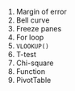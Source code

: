 1. Margin of error
2. Bell curve
3. Freeze panes
4. For loop
5. `VLOOKUP()`
6. T-test
7. Chi-square
8. Function
9. PivotTable
